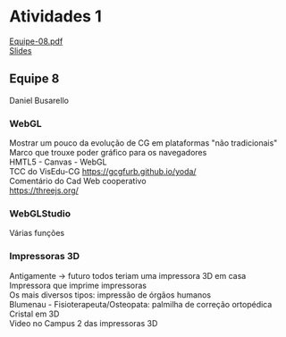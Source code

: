 # Atividades 1

[Equipe-08.pdf](Equipe-08.pdf)  
[Slides](Slides.pdf)  

## Equipe 8

Daniel Busarello  

### WebGL

Mostrar um pouco da evolução de CG em plataformas "não tradicionais"  
Marco que trouxe poder gráfico para os navegadores  
HMTL5 - Canvas - WebGL  
TCC do VisEdu-CG <https://gcgfurb.github.io/yoda/>  
Comentário do Cad Web cooperativo  
<https://threejs.org/>  

### WebGLStudio

Várias funções  

### Impressoras 3D

Antigamente -> futuro todos teriam uma impressora 3D em casa  
Impressora que imprime impressoras  
Os mais diversos tipos: impressão de órgãos humanos  
Blumenau - Fisioterapeuta/Osteopata: palmilha de correção ortopédica  
Cristal em 3D  
Video no Campus 2 das impressoras 3D  
